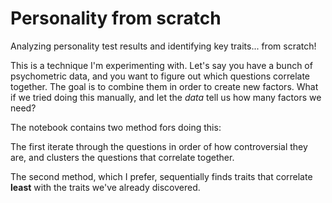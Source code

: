 # Personality from scratch
Analyzing personality test results and identifying key traits... from scratch!

This is a technique I'm experimenting with. Let's say you have a bunch of psychometric data, and you want to figure out which questions correlate together. The goal is to combine them in order to create new factors. What if we tried doing this manually, and let the *data* tell us how many factors we need?

The notebook contains two method fors doing this:

The first iterate through the questions in order of how controversial they are, and clusters the questions that correlate together.

The second method, which I prefer, sequentially finds traits that correlate **least** with the traits we've already discovered.
